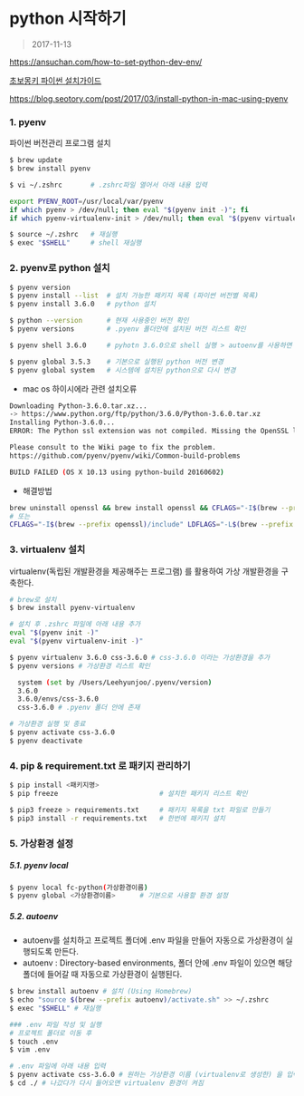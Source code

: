 # python 시작하기

> 2017-11-13

https://ansuchan.com/how-to-set-python-dev-env/

[초보몽키 파이썬 설치가이드](https://wayhome25.github.io/django/2017/04/29/python-dev-environments/#pyenv-설치) 

https://blog.seotory.com/post/2017/03/install-python-in-mac-using-pyenv



### 1. pyenv

파이썬 버전관리 프로그램 설치

```bash
$ brew update
$ brew install pyenv

$ vi ~/.zshrc  		# .zshrc파일 열어서 아래 내용 입력

export PYENV_ROOT=/usr/local/var/pyenv
if which pyenv > /dev/null; then eval "$(pyenv init -)"; fi
if which pyenv-virtualenv-init > /dev/null; then eval "$(pyenv virtualenv-init -)"; fi

$ source ~/.zshrc 	# 재실행
$ exec "$SHELL" 	# shell 재실행
```



### 2. pyenv로 python 설치

```bash
$ pyenv version
$ pyenv install --list 	# 설치 가능한 패키지 목록 (파이썬 버전별 목록)
$ pyenv install 3.6.0 	# python 설치

$ python --version		# 현재 사용중인 버전 확인
$ pyenv versions		# .pyenv 폴더안에 설치된 버전 리스트 확인

$ pyenv shell 3.6.0		# pyhotn 3.6.0으로 shell 실행 > autoenv를 사용하면 별도 지정이 필요 없음

$ pyenv global 3.5.3	# 기본으로 실행된 python 버전 변경
$ pyenv global system	# 시스템에 설치된 python으로 다시 변경


```

- mac os 하이시에라 관련 설치오류 

```bash
Downloading Python-3.6.0.tar.xz...
-> https://www.python.org/ftp/python/3.6.0/Python-3.6.0.tar.xz
Installing Python-3.6.0...
ERROR: The Python ssl extension was not compiled. Missing the OpenSSL lib?

Please consult to the Wiki page to fix the problem.
https://github.com/pyenv/pyenv/wiki/Common-build-problems

BUILD FAILED (OS X 10.13 using python-build 20160602)
```

- 해결방법

```bash
brew uninstall openssl && brew install openssl && CFLAGS="-I$(brew --prefix openssl)/include" LDFLAGS="-L$(brew --prefix openssl)/lib" pyenv install 3.6.2
# 또는 
CFLAGS="-I$(brew --prefix openssl)/include" LDFLAGS="-L$(brew --prefix openssl)/lib" pyenv install 3.6.3
```



### 3. virtualenv 설치 

virtualenv(독립된 개발환경을 제공해주는 프로그램) 를 활용하여 가상 개발환경을 구축한다.

```bash
# brew로 설치
$ brew install pyenv-virtualenv

# 설치 후 .zshrc 파일에 아래 내용 추가
eval "$(pyenv init -)"
eval "$(pyenv virtualenv-init -)"
```

```bash
$ pyenv virtualenv 3.6.0 css-3.6.0 # css-3.6.0 이라는 가상환경을 추가
$ pyenv versions # 가상환경 리스트 확인

  system (set by /Users/Leehyunjoo/.pyenv/version)
  3.6.0
  3.6.0/envs/css-3.6.0
  css-3.6.0 # .pyenv 폴더 안에 존재

# 가상환경 실행 및 종료
$ pyenv activate css-3.6.0
$ pyenv deactivate

```



### 4. pip & requirement.txt 로 패키지 관리하기

```bash
$ pip install <패키지명>
$ pip freeze 						 # 설치한 패키지 리스트 확인

$ pip3 freeze > requirements.txt 	 # 패키지 목록을 txt 파일로 만들기
$ pip3 install -r requirements.txt 	 # 한번에 패키지 설치
```



### 5. 가상환경 설정

##### 5.1. pyenv local

```bash
$ pyenv local fc-python(가상환경이름)
$ pyenv global <가상환경이름>		 # 기본으로 사용할 환경 설정
```

##### 5.2. autoenv

- autoenv를 설치하고 프로젝트 폴더에 .env 파일을 만들어 자동으로 가상환경이 실행되도록 만든다.
- autoenv : Directory-based environments, 폴더 안에 .env 파일이 있으면 해당 폴더에 들어갈 때 자동으로 가상환경이 실행된다.

```bash
$ brew install autoenv # 설치 (Using Homebrew)
$ echo "source $(brew --prefix autoenv)/activate.sh" >> ~/.zshrc
$ exec "$SHELL" # 재실행

### .env 파일 작성 및 실행
# 프로젝트 폴더로 이동 후
$ touch .env
$ vim .env

# .env 파일에 아래 내용 입력   
$ pyenv activate css-3.6.0 # 원하는 가상환경 이름 (virtualenv로 생성한) 을 입력
$ cd ./ # 나갔다가 다시 들어오면 virtualenv 환경이 켜짐
```









